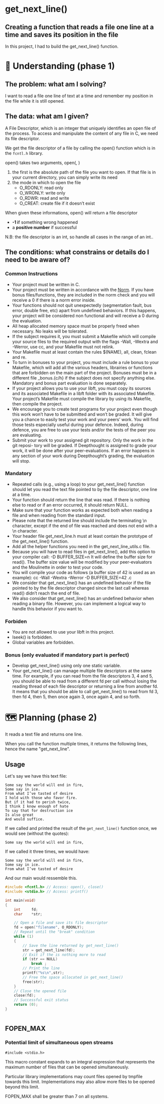 # get_next_line()
## Creating a function that reads a file one line at a time and saves its position in the file
In this project, I had to build the get_next_line() function.

# 🤔 Understanding (phase 1)
## The problem: what am I solving?
I want to read a file one line of text at a time and remember my position in 
the file while it is still opened.

## The data: what am I given?
A File Descriptor, which is an integer that uniquely identifies an open file of the process.
To access and manipulate the content of any file in C, we need its file descriptor. 

We get the file descriptor of a file by calling the open() function which is 
in the <code>fcntl.h</code> library.

open() takes two arguments, open(<filename>, <mode>)
1. the first is the absolute path of the file you want to open. If that file is 
in your current directory, you can simply write its need
2. the mode in which to open the file
	- O_RDONLY: read only
	- O_WRONLY: write only
	- O_RDWR: read and write
	- O_CREAT: create file if it doesn’t exist

When given these informations, open() will return a file descriptor
- **-1 i**f something wrong happened
- a **positive number** if successful

N.B: the file descriptor is an int, so handle all cases in the range of an int..

## The conditions: what constrains or details do I need to be aware of?
### Common Instructions
- Your project must be written in C.
- Your project must be written in accordance with the [Norm](https://github.com/rurangiza/norm/blob/main/The%20Norm%20v3.pdf). If you have bonus
files/functions, they are included in the norm check and you will receive a 0 if there
is a norm error inside.
- Your functions should not quit unexpectedly (segmentation fault, bus error, double
free, etc) apart from undefined behaviors. If this happens, your project will be
considered non functional and will receive a 0 during the evaluation.
- All heap allocated memory space must be properly freed when necessary. No leaks
will be tolerated.
- If the subject requires it, you must submit a Makefile which will compile your
source files to the required output with the flags -Wall, -Wextra and -Werror, use
cc, and your Makefile must not relink.
- Your Makefile must at least contain the rules $(NAME), all, clean, fclean and
re.
- To turn in bonuses to your project, you must include a rule bonus to your Makefile,
which will add all the various headers, librairies or functions that are forbidden on
the main part of the project. Bonuses must be in a different file _bonus.{c/h} if
the subject does not specify anything else. Mandatory and bonus part evaluation
is done separately.
- If your project allows you to use your libft, you must copy its sources and its
associated Makefile in a libft folder with its associated Makefile. Your project’s
Makefile must compile the library by using its Makefile, then compile the project.
- We encourage you to create test programs for your project even though this work
won’t have to be submitted and won’t be graded. It will give you a chance
to easily test your work and your peers’ work. You will find those tests especially
useful during your defence. Indeed, during defence, you are free to use your tests
and/or the tests of the peer you are evaluating.
- Submit your work to your assigned git repository. Only the work in the git reposi-
tory will be graded. If Deepthought is assigned to grade your work, it will be done 
after your peer-evaluations. If an error happens in any section of your work during
Deepthought’s grading, the evaluation will stop.

### Mandatory
- Repeated calls (e.g., using a loop) to your get_next_line() function should let
you read the text file pointed to by the file descriptor, one line at a time.
- Your function should return the line that was read.
If there is nothing else to read or if an error occurred, it should return NULL.
- Make sure that your function works as expected both when reading a file and when
reading from the standard input.
- Please note that the returned line should include the terminating \n character,
except if the end of file was reached and does not end with a \n character.
- Your header file get_next_line.h must at least contain the prototype of the
get_next_line() function.
- Add all the helper functions you need in the get_next_line_utils.c file.
- Because you will have to read files in get_next_line(), add this option to your
compiler call: -D BUFFER_SIZE=n
It will define the buffer size for read().
The buffer size value will be modified by your peer-evaluators and the Moulinette
in order to test your code.
- You will compile your code as follows (a buffer size of 42 is used as an example):
cc -Wall -Wextra -Werror -D BUFFER_SIZE=42 <files>.c
- We consider that get_next_line() has an undefined behavior if the file pointed to
by the file descriptor changed since the last call whereas read() didn’t reach the
end of file.
- We also consider that get_next_line() has an undefined behavior when reading
a binary file. However, you can implement a logical way to handle this behavior if
you want to.
### Forbiden
- You are not allowed to use your libft in this project.
- lseek() is forbidden.
- Global variables are forbidden.
### Bonus (only evaluated if mandatory part is perfect)
- Develop get_next_line() using only one static variable.
- Your get_next_line() can manage multiple file descriptors at the same time.
For example, if you can read from the file descriptors 3, 4 and 5, you should be
able to read from a different fd per call without losing the reading thread of each
file descriptor or returning a line from another fd.
It means that you should be able to call get_next_line() to read from fd 3, then
fd 4, then 5, then once again 3, once again 4, and so forth.

# 🗺️ Planning (phase 2)

It reads a text file and returns one line. 

When you call the function multiple times, it returns the following lines,
hence the name "get_next_line".

## Usage
Let's say we have this text file:
```
Some say the world will end in fire,
Some say in ice.
From what I’ve tasted of desire
I hold with those who favor fire.
But if it had to perish twice,
I think I know enough of hate
To say that for destruction ice
Is also great
And would suffice.
```
If we called and printed the result of the <code>get_next_line()</code> 
function once, we would see (without the quotes):

	Some say the world will end in fire,

If we called it three times, we would have:

	Some say the world will end in fire,
	Some say in ice.
	From what I’ve tasted of desire

And our main would ressemble this.

```C
#include <fcntl.h> // Access: open(), close()
#include <stdio.h> // Access: printf()

int main(void)
{
	int		fd;
	char	*str;

	// Open a file and save its file descriptor
	fd = open("filename", O_RDONLY);
	// Repeat until the "break" condition
	while (1)
	{
		// Save the line returned by get_next_line()
		str = get_next_line(fd);
		// Exit if the is nothing more to read
		if (str == NULL)
			break ;
		// Print the line
		printf("%s\n",str);
		// Free the space allocated in get_next_line()
		free(str);
	}
	// Close the opened file
	close(fd);
	// Successful exit status
	return (0);
}
```
```

```

## FOPEN_MAX
### Potential limit of simultaneous open streams
```
#include <stdio.h>
```
This macro constant expands to an integral expression that represents the maximum number of files that can be opened simultaneously.

Particular library implementations may count files opened by tmpfile towards this limit. Implementations may also allow more files to be opened beyond this limit.

FOPEN_MAX shall be greater than 7 on all systems.
